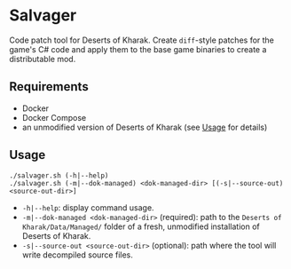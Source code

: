 # Salvager

Code patch tool for Deserts of Kharak. Create `diff`-style patches for the game's C# code and apply them to the base game binaries to create a distributable mod.

## Requirements

- Docker
- Docker Compose
- an unmodified version of Deserts of Kharak (see [Usage](#usage) for details)

## Usage

```
./salvager.sh (-h|--help)
./salvager.sh (-m|--dok-managed) <dok-managed-dir> [(-s|--source-out) <source-out-dir>]
```

- `-h|--help`: display command usage.
- `-m|--dok-managed <dok-managed-dir>` (required): path to the `Deserts of Kharak/Data/Managed/` folder of a fresh, unmodified installation of Deserts of Kharak.
- `-s|--source-out <source-out-dir>` (optional): path where the tool will write decompiled source files.
